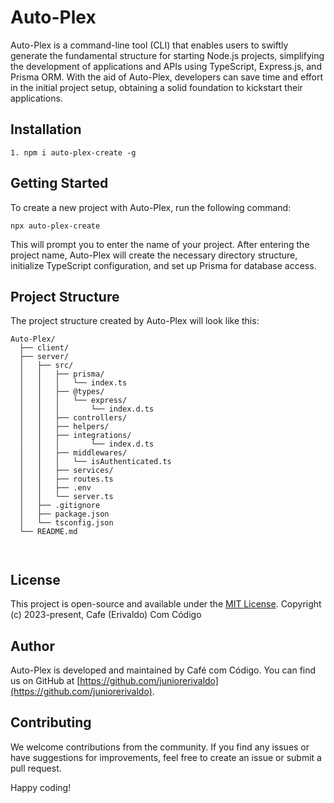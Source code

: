 


# Auto-Plex

Auto-Plex is a command-line tool (CLI) that enables users to swiftly generate the fundamental structure for starting Node.js projects, simplifying the development of applications and APIs using TypeScript, Express.js, and Prisma ORM. With the aid of Auto-Plex, developers can save time and effort in the initial project setup, obtaining a solid foundation to kickstart their applications.

## Installation

```
1. npm i auto-plex-create -g

```

## Getting Started

To create a new project with Auto-Plex, run the following command:

```
npx auto-plex-create

```

This will prompt you to enter the name of your project. After entering the project name, Auto-Plex will create the necessary directory structure, initialize TypeScript configuration, and set up Prisma for database access.

## Project Structure

The project structure created by Auto-Plex will look like this:

```
Auto-Plex/
  ├── client/      
  ├── server/
  │   ├── src/
  │   │   ├── prisma/  
  │   │   │   └── index.ts
  │   │   ├── @types/ 
  │   │   │   └── express/
  │   │   │       └── index.d.ts
  │   │   ├── controllers/  
  │   │   ├── helpers/       
  │   │   ├── integrations/ 
  │   │   │       └── index.d.ts 
  │   │   ├── middlewares/   
  │   │   │   └── isAuthenticated.ts
  │   │   ├── services/      
  │   │   ├── routes.ts  
  │   │   ├── .env     
  │   │   └── server.ts      
  │   ├── .gitignore        
  │   ├── package.json     
  │   └── tsconfig.json      
  └── README.md             

  
```

## License

This project is open-source and available under the [MIT License](LICENSE).
Copyright (c) 2023-present, Cafe (Erivaldo) Com Código

## Author

Auto-Plex is developed and maintained by Café com Código. You can find us on GitHub at [https://github.com/juniorerivaldo](https://github.com/juniorerivaldo).

## Contributing

We welcome contributions from the community. If you find any issues or have suggestions for improvements, feel free to create an issue or submit a pull request.

Happy coding!
